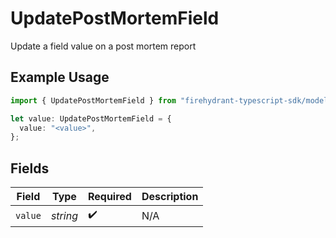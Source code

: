# UpdatePostMortemField

Update a field value on a post mortem report

## Example Usage

```typescript
import { UpdatePostMortemField } from "firehydrant-typescript-sdk/models/components";

let value: UpdatePostMortemField = {
  value: "<value>",
};
```

## Fields

| Field              | Type               | Required           | Description        |
| ------------------ | ------------------ | ------------------ | ------------------ |
| `value`            | *string*           | :heavy_check_mark: | N/A                |
